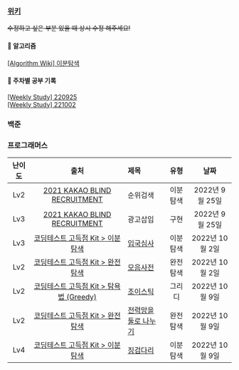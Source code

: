 ### [위키](https://github.com/DGU-Study/weekly-ps/wiki)

~~수정하고 싶은 부분 있을 때 상시 수정 해주세요!~~

#### 🐘 알고리즘
[[Algorithm Wiki] 이분탐색](https://github.com/DGU-Study/weekly-ps/wiki/%5BAlgorithm-Wiki%5D-%EC%9D%B4%EB%B6%84%ED%83%90%EC%83%89)

#### 🐘 주차별 공부 기록
[[Weekly Study] 220925](https://github.com/DGU-Study/weekly-ps/wiki/%5BWeekly-Study%5D-220925) <br/>
[[Weekly Study] 221002](https://github.com/DGU-Study/weekly-ps/wiki/%5BWeekly-Study%5D-221002) <br/>

### 백준

### 프로그래머스

|난이도|출처|제목|유형|날짜|
|:-:|:-:|:-|:-:|:-:|
|Lv2|[2021 KAKAO BLIND RECRUITMENT](https://school.programmers.co.kr/learn/challenges?page=1&partIds=20069)|순위검색|이분탐색|2022년 9월 25일|
|Lv3|[2021 KAKAO BLIND RECRUITMENT](https://school.programmers.co.kr/learn/challenges?page=1&partIds=20069)|광고삽입|구현|2022년 9월 25일|
|Lv3|[코딩테스트 고득점 Kit > 이분탐색](https://school.programmers.co.kr/learn/courses/30/parts/12486)|[입국심사](https://school.programmers.co.kr/learn/courses/30/lessons/43238)|이분탐색|2022년 10월 2일|
|Lv2|[코딩테스트 고득점 Kit > 완전탐색](https://school.programmers.co.kr/learn/courses/30/parts/12230)|[모음사전](https://school.programmers.co.kr/learn/courses/30/lessons/43238)|완전탐색|2022년 10월 2일|
|Lv2|[코딩테스트 고득점 Kit > 탐욕법 (Greedy)](https://school.programmers.co.kr/learn/courses/30/parts/12244)|[조이스틱](https://school.programmers.co.kr/learn/courses/30/lessons/42860)|그리디|2022년 10월 9일|
|Lv2|[코딩테스트 고득점 Kit > 완전탐색](https://school.programmers.co.kr/learn/courses/30/parts/12230)|[전력망을 둘로 나누기](https://school.programmers.co.kr/learn/courses/30/lessons/86971)|완전탐색|2022년 10월 9일|
|Lv4|[코딩테스트 고득점 Kit > 이분탐색](https://school.programmers.co.kr/learn/courses/30/parts/12486)|[징검다리](https://school.programmers.co.kr/learn/courses/30/lessons/43236)|이분탐색|2022년 10월 9일|
